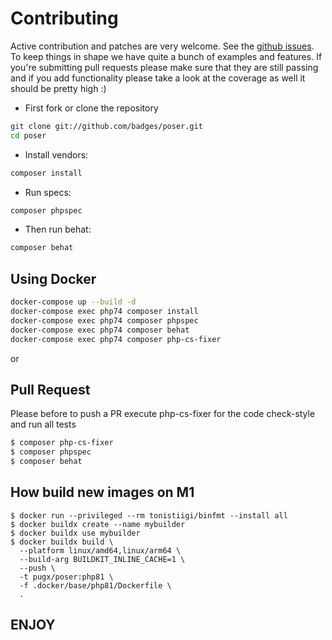 # Contributing

Active contribution and patches are very welcome.
See the [github issues](https://github.com/badges/poser/issues?state=open).
To keep things in shape we have quite a bunch of examples and features. If you're submitting pull requests please
make sure that they are still passing and if you add functionality please
take a look at the coverage as well it should be pretty high :)

- First fork or clone the repository

```bash
git clone git://github.com/badges/poser.git
cd poser
```

- Install vendors:

```bash
composer install
```

- Run specs:

```bash
composer phpspec
```

- Then run behat:

```bash
composer behat
```


## Using Docker

```bash
docker-compose up --build -d
docker-compose exec php74 composer install
docker-compose exec php74 composer phpspec
docker-compose exec php74 composer behat
docker-compose exec php74 composer php-cs-fixer
```

or


## Pull Request

Please before to push a PR execute php-cs-fixer for the code check-style and run all tests

```bash
$ composer php-cs-fixer
$ composer phpspec
$ composer behat
```

## How build new images on M1
```shell
$ docker run --privileged --rm tonistiigi/binfmt --install all
$ docker buildx create --name mybuilder
$ docker buildx use mybuilder
$ docker buildx build \
  --platform linux/amd64,linux/arm64 \
  --build-arg BUILDKIT_INLINE_CACHE=1 \
  --push \
  -t pugx/poser:php81 \
  -f .docker/base/php81/Dockerfile \
  .
```

## ENJOY
